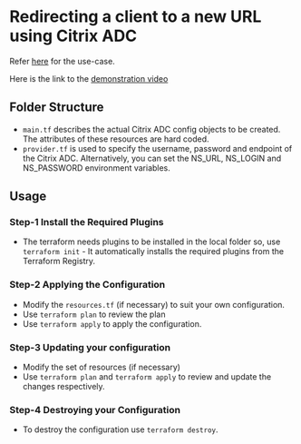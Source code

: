 <!-- ## Citrix ADC  -->
# Redirecting a client to a new URL using Citrix ADC

Refer [here](https://docs.citrix.com/en-us/citrix-adc/current-release/appexpert/responder/responder-action-policy-examples.html#example-redirecting-a-client-to-a-new-url) for the use-case.

Here is the link to the [demonstration video](https://youtu.be/Eou1643nWPA)

## Folder Structure
* `main.tf` describes the actual Citrix ADC config objects to be created. The attributes of these resources are hard coded.
* `provider.tf` is used to specify the username, password and endpoint of the Citrix ADC. Alternatively, you can set the NS_URL, NS_LOGIN and NS_PASSWORD environment variables.

## Usage

### Step-1 Install the Required Plugins
* The terraform needs plugins to be installed in the local folder so, use `terraform init` - It automatically installs the required plugins from the Terraform Registry.

### Step-2 Applying the Configuration 
* Modify the `resources.tf` (if necessary) to suit your own configuration.
* Use `terraform plan` to review the plan
* Use `terraform apply` to apply the configuration.

### Step-3 Updating your configuration
* Modify the set of resources (if necessary)
* Use `terraform plan` and `terraform apply` to review and update the changes respectively.

### Step-4 Destroying your Configuration
* To destroy the configuration use `terraform destroy`.
